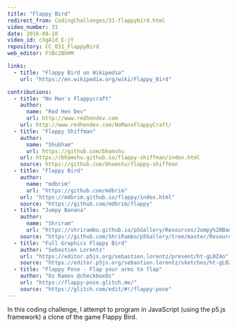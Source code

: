 ```yaml
---
title: "Flappy Bird"
redirect_from: CodingChallenges/31-flappybird.html
video_number: 31
date: 2016-08-10
video_id: cXgA1d_E-jY
repository: CC_031_FlappyBird
web_editor: FtBc2BhHM

links:
  - title: "Flappy Bird on Wikipedia"
    url: "https://en.wikipedia.org/wiki/Flappy_Bird"

contributions:
  - title: "No Man's Flappycraft"
    author:
      name: "Red Hen Dev"
      url: http://www.redhendev.com
    url: http://www.redhendev.com/NoMansFlappyCraft/
  - title: "Flappy Shiffman"
    author:
      name: "Shubham"
      url: https://github.com/bhamshu
    url: https://bhamshu.github.io/flappy-shiffman/index.html
    source: https://github.com/bhamshu/flappy-shiffman
  - title: "Flappy Bird"
    author:
      name: "mdbrim"
      url: "https://github.com/mdbrim"
    url: "https://mdbrim.github.io/flappy/index.html"
    source: "https://github.com/mdbrim/flappy"
  - title: "Jumpy Banana"
    author:
      name: "Shriram"
      url: "https://shrirambo.github.io/p5Gallery/Resources/Jumpy%20Banana/index.html"
    source: "https://github.com/ShriRambo/p5Gallery/tree/master/Resources/Jumpy%20Banana"
  - title: "Full Graphics Flappy Bird"
    author: "Sebastien Lorentz"
    url: "https://editor.p5js.org/sebastien.lorentz/present/ht-gL0Z4o"
    source: "https://editor.p5js.org/sebastien.lorentz/sketches/ht-gL0Z4o"
  - title: "Flappy Pose - Flap your arms to flap"
    author: "Oz Ramos @checkboxOz"
    url: "https://flappy-pose.glitch.me/"
    source: "https://glitch.com/edit/#!/flappy-pose"
---
```

In this coding challenge, I attempt to program in JavaScript (using the p5.js framework) a clone of the game Flappy Bird.
